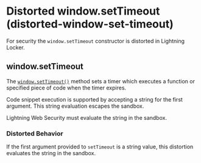 # Distorted window.setTimeout (distorted-window-set-timeout)

For security the `window.setTimeout` constructor is distorted in Lightning Locker.

<!-- START generated embed: @locker/distortion/src/Window/docs/setTimeout-value.md -->
## window.setTimeout

The [`window.setTimeout()`](https://developer.mozilla.org/en-US/docs/Web/API/setTimeout) method sets a timer which executes a function or specified piece of code when the timer expires.

Code snippet execution is supported by accepting a string for the first argument. This string evaluation escapes the sandbox.

Lightning Web Security must evaluate the string in the sandbox.

### Distorted Behavior

If the first argument provided to `setTimeout` is a string value, this distortion evaluates the string in the sandbox.
<!-- END generated embed, please keep comment -->
